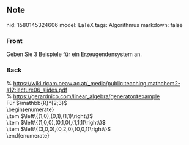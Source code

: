 ## Note
nid: 1580145324606
model: LaTeX
tags: Algorithmus
markdown: false

### Front
Geben Sie 3 Beispiele für ein Erzeugendensystem an.

### Back
<div>% <a href="https://wiki.ricam.oeaw.ac.at/_media/public:teaching:mathchem2-s12:lecture06_slides.pdf">https://wiki.ricam.oeaw.ac.at/_media/public:teaching:mathchem2-s12:lecture06_slides.pdf</a></div><div>
</div><div>% <a href="https://gerardnico.com/linear_algebra/generator#example">https://gerardnico.com/linear_algebra/generator#example</a></div><div>
</div><div>Für $\mathbb{R}^{2;3}$</div>\begin{enumerate}<div>\item $\left\{(1,0),(0,1),(1,1)\right\}$</div><div>\item <span>$\left\{(1,0,0),(0,1,0),(1,1,1)\right\}$</span></div><div>\item $\left\{(3,0,0),(0,2,0),(0,0,1)\right\}$<span>
</span></div><div>\end{enumerate}</div>
